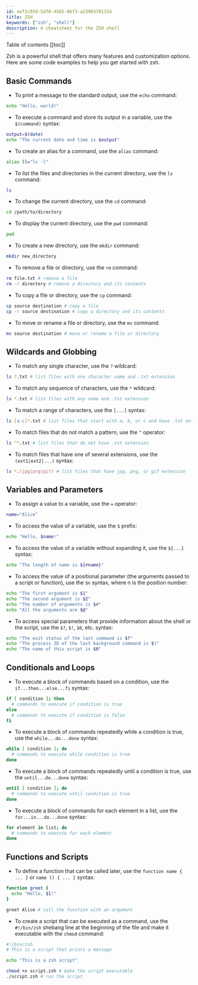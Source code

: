 ```yaml
---
id: eef2c03d-5df0-4565-86f3-a2390370115d
title: ZSH
keywords: ["zsh", "shell"]
description: A cheatsheet for the ZSH shell
---
```


Table of contents
[[toc]]

Zsh is a powerful shell that offers many features and customization options. Here are some code examples to help you get started with zsh.

## Basic Commands

- To print a message to the standard output, use the `echo` command:

```zsh
echo "Hello, world!"
```

- To execute a command and store its output in a variable, use the `$(command)` syntax:

```zsh
output=$(date)
echo "The current date and time is $output"
```

- To create an alias for a command, use the `alias` command:

```zsh
alias ll="ls -l"
```

- To list the files and directories in the current directory, use the `ls` command:

```zsh
ls
```

- To change the current directory, use the `cd` command:

```zsh
cd /path/to/directory
```

- To display the current directory, use the `pwd` command:

```zsh
pwd
```

- To create a new directory, use the `mkdir` command:

```zsh
mkdir new_directory
```

- To remove a file or directory, use the `rm` command:

```zsh
rm file.txt # remove a file
rm -r directory # remove a directory and its contents
```

- To copy a file or directory, use the `cp` command:

```zsh
cp source destination # copy a file
cp -r source destination # copy a directory and its contents
```

- To move or rename a file or directory, use the `mv` command:

```zsh
mv source destination # move or rename a file or directory
```

## Wildcards and Globbing

- To match any single character, use the `?` wildcard:

```zsh
ls ?.txt # list files with one character name and .txt extension
```

- To match any sequence of characters, use the `*` wildcard:

```zsh
ls *.txt # list files with any name and .txt extension
```

- To match a range of characters, use the `[...]` syntax:

```zsh
ls [a-c]*.txt # list files that start with a, b, or c and have .txt extension
```

- To match files that do not match a pattern, use the `^` operator:

```zsh
ls ^*.txt # list files that do not have .txt extension
```

- To match files that have one of several extensions, use the `(ext1|ext2|...)` syntax:

```zsh
ls *.(jpg|png|gif) # list files that have jpg, png, or gif extension
```

## Variables and Parameters

- To assign a value to a variable, use the `=` operator:

```zsh
name="Alice"
```

- To access the value of a variable, use the `$` prefix:

```zsh
echo "Hello, $name!"
```

- To access the value of a variable without expanding it, use the `${...}` syntax:

```zsh
echo "The length of name is ${#name}"
```

- To access the value of a positional parameter (the arguments passed to a script or function), use the `$n` syntax, where n is the position number:

```zsh
echo "The first argument is $1"
echo "The second argument is $2"
echo "The number of arguments is $#"
echo "All the arguments are $@"
```

- To access special parameters that provide information about the shell or the script, use the `$?`, `$!`, `$0`, etc. syntax:

```zsh
echo "The exit status of the last command is $?"
echo "The process ID of the last background command is $!"
echo "The name of this script is $0"
```

## Conditionals and Loops

- To execute a block of commands based on a condition, use the `if...then...else...fi` syntax:

```zsh
if [ condition ]; then
  # commands to execute if condition is true
else
  # commands to execute if condition is false
fi
```

- To execute a block of commands repeatedly while a condition is true, use the `while...do...done` syntax:

```zsh
while [ condition ]; do
  # commands to execute while condition is true
done
```

- To execute a block of commands repeatedly until a condition is true, use the `until...do...done` syntax:

```zsh
until [ condition ]; do
  # commands to execute until condition is true
done 
```

- To execute a block of commands for each element in a list, use the `for...in...do...done` syntax:

```zsh
for element in list; do
  # commands to execute for each element
done
```

## Functions and Scripts

- To define a function that can be called later, use the `function name { ... }` or `name () { ... }` syntax:

```zsh
function greet {
  echo "Hello, $1!"
}

greet Alice # call the function with an argument
```

- To create a script that can be executed as a command, use the `#!/bin/zsh` shebang line at the beginning of the file and make it executable with the `chmod` command:

```zsh
#!/bin/zsh
# This is a script that prints a message

echo "This is a zsh script"
```

```zsh
chmod +x script.zsh # make the script executable
./script.zsh # run the script
```

